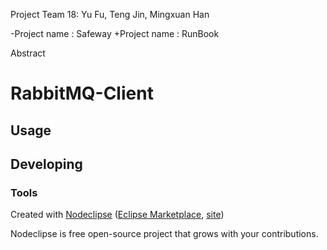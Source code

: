  
  Project Team 18: Yu Fu, Teng Jin, Mingxuan Han
  
 -Project name : Safeway
 +Project name : RunBook
  
  
  Abstract

# RabbitMQ-Client



## Usage



## Developing



### Tools

Created with [Nodeclipse](https://github.com/Nodeclipse/nodeclipse-1)
 ([Eclipse Marketplace](http://marketplace.eclipse.org/content/nodeclipse), [site](http://www.nodeclipse.org))   

Nodeclipse is free open-source project that grows with your contributions.
